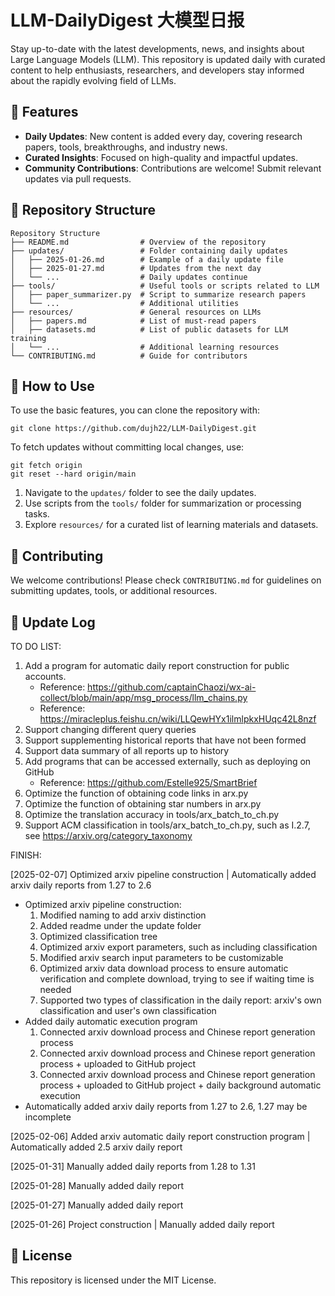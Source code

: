 # LLM-DailyDigest 大模型日报

Stay up-to-date with the latest developments, news, and insights about Large Language Models (LLM). This repository is updated daily with curated content to help enthusiasts, researchers, and developers stay informed about the rapidly evolving field of LLMs.

## 📌 Features

- **Daily Updates**: New content is added every day, covering research papers, tools, breakthroughs, and industry news.
- **Curated Insights**: Focused on high-quality and impactful updates.
- **Community Contributions**: Contributions are welcome! Submit relevant updates via pull requests.

## 📂 Repository Structure

```
Repository Structure
├── README.md                # Overview of the repository
├── updates/                 # Folder containing daily updates
│   ├── 2025-01-26.md        # Example of a daily update file
│   ├── 2025-01-27.md        # Updates from the next day
│   └── ...                  # Daily updates continue
├── tools/                   # Useful tools or scripts related to LLM
│   ├── paper_summarizer.py  # Script to summarize research papers
│   └── ...                  # Additional utilities
├── resources/               # General resources on LLMs
│   ├── papers.md            # List of must-read papers
│   ├── datasets.md          # List of public datasets for LLM training
│   └── ...                  # Additional learning resources
└── CONTRIBUTING.md          # Guide for contributors
```

## 🚀 How to Use

To use the basic features, you can clone the repository with:

```
git clone https://github.com/dujh22/LLM-DailyDigest.git
```

To fetch updates without committing local changes, use:

```
git fetch origin
git reset --hard origin/main
```

1. Navigate to the `updates/` folder to see the daily updates.
2. Use scripts from the `tools/` folder for summarization or processing tasks.
3. Explore `resources/` for a curated list of learning materials and datasets.

## 🤝 Contributing

We welcome contributions! Please check `CONTRIBUTING.md` for guidelines on submitting updates, tools, or additional resources.

## 📅 Update Log

TO DO LIST:

1. Add a program for automatic daily report construction for public accounts.
   - Reference: https://github.com/captainChaozi/wx-ai-collect/blob/main/app/msg_process/llm_chains.py
   - Reference: https://miracleplus.feishu.cn/wiki/LLQewHYx1ilmlpkxHUqc42L8nzf
3. Support changing different query queries
4. Support supplementing historical reports that have not been formed
5. Support data summary of all reports up to history
6. Add programs that can be accessed externally, such as deploying on GitHub
   - Reference: https://github.com/Estelle925/SmartBrief
7. Optimize the function of obtaining code links in arx.py
8. Optimize the function of obtaining star numbers in arx.py
9. Optimize the translation accuracy in tools/arx_batch_to_ch.py
10. Support ACM classification in tools/arx_batch_to_ch.py, such as I.2.7, see https://arxiv.org/category_taxonomy

FINISH:

[2025-02-07] Optimized arxiv pipeline construction | Automatically added arxiv daily reports from 1.27 to 2.6

* Optimized arxiv pipeline construction:
  1. Modified naming to add arxiv distinction
  2. Added readme under the update folder
  3. Optimized classification tree
  4. Optimized arxiv export parameters, such as including classification
  5. Modified arxiv search input parameters to be customizable
  6. Optimized arxiv data download process to ensure automatic verification and complete download, trying to see if waiting time is needed
  7. Supported two types of classification in the daily report: arxiv's own classification and user's own classification
* Added daily automatic execution program
  1. Connected arxiv download process and Chinese report generation process
  2. Connected arxiv download process and Chinese report generation process + uploaded to GitHub project
  3. Connected arxiv download process and Chinese report generation process + uploaded to GitHub project + daily background automatic execution
* Automatically added arxiv daily reports from 1.27 to 2.6, 1.27 may be incomplete

[2025-02-06] Added arxiv automatic daily report construction program | Automatically added 2.5 arxiv daily report

[2025-01-31] Manually added daily reports from 1.28 to 1.31

[2025-01-28] Manually added daily report

[2025-01-27] Manually added daily report

[2025-01-26] Project construction | Manually added daily report

## 🌟 License

This repository is licensed under the MIT License.
